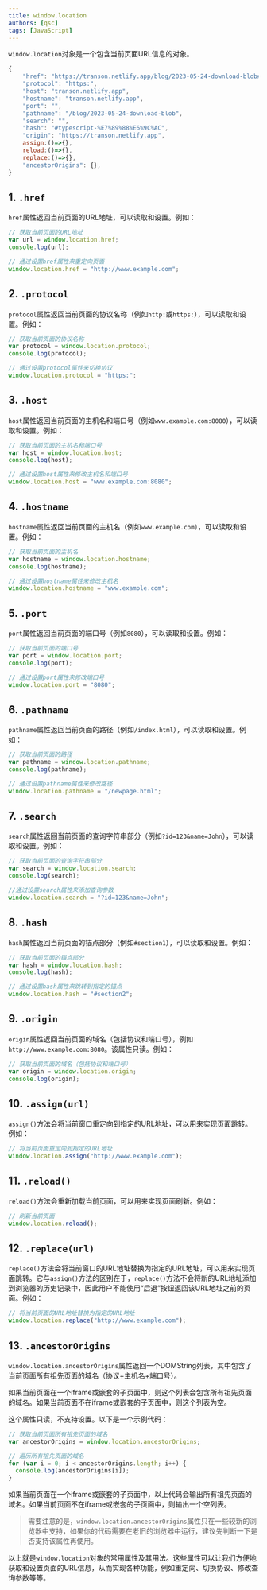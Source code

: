 ```yaml
---
title: window.location
authors: [qsc]
tags: [JavaScript]
---
```




`window.location`对象是一个包含当前页面URL信息的对象。

```js
{
    "href": "https://transon.netlify.app/blog/2023-05-24-download-blob#typescript-%E7%89%88%E6%9C%AC",
    "protocol": "https:",
    "host": "transon.netlify.app",
    "hostname": "transon.netlify.app",
    "port": "",
    "pathname": "/blog/2023-05-24-download-blob",
    "search": "",
    "hash": "#typescript-%E7%89%88%E6%9C%AC",
    "origin": "https://transon.netlify.app",
    assign:()=>{},
    reload:()=>{},
    replace:()=>{},
    "ancestorOrigins": {},
}
```

## 1. `.href`

`href`属性返回当前页面的URL地址，可以读取和设置。例如：

```js
// 获取当前页面的URL地址
var url = window.location.href;
console.log(url);

// 通过设置href属性来重定向页面
window.location.href = "http://www.example.com";
```

## 2. `.protocol`

`protocol`属性返回当前页面的协议名称（例如`http:`或`https:`），可以读取和设置。例如：

```js
// 获取当前页面的协议名称
var protocol = window.location.protocol;
console.log(protocol);

// 通过设置protocol属性来切换协议
window.location.protocol = "https:";
```

## 3. `.host`

`host`属性返回当前页面的主机名和端口号（例如`www.example.com:8080`），可以读取和设置。例如：

```js
// 获取当前页面的主机名和端口号
var host = window.location.host;
console.log(host);

// 通过设置host属性来修改主机名和端口号
window.location.host = "www.example.com:8080";
```

## 4. `.hostname`

`hostname`属性返回当前页面的主机名（例如`www.example.com`），可以读取和设置。例如：

```js
// 获取当前页面的主机名
var hostname = window.location.hostname;
console.log(hostname);

// 通过设置hostname属性来修改主机名
window.location.hostname = "www.example.com";
```

## 5. `.port`

`port`属性返回当前页面的端口号（例如`8080`），可以读取和设置。例如：

```js
// 获取当前页面的端口号
var port = window.location.port;
console.log(port);

// 通过设置port属性来修改端口号
window.location.port = "8080";
```

## 6. `.pathname`

`pathname`属性返回当前页面的路径（例如`/index.html`），可以读取和设置。例如：

```js
// 获取当前页面的路径
var pathname = window.location.pathname;
console.log(pathname);

// 通过设置pathname属性来修改路径
window.location.pathname = "/newpage.html";
```

## 7. `.search`

`search`属性返回当前页面的查询字符串部分（例如`?id=123&name=John`），可以读取和设置。例如：

```js
// 获取当前页面的查询字符串部分
var search = window.location.search;
console.log(search);

//通过设置search属性来添加查询参数
window.location.search = "?id=123&name=John";
```

## 8. `.hash`

`hash`属性返回当前页面的锚点部分（例如`#section1`），可以读取和设置。例如：

```js
// 获取当前页面的锚点部分
var hash = window.location.hash;
console.log(hash);

// 通过设置hash属性来跳转到指定的锚点
window.location.hash = "#section2";
```


## 9. `.origin`

`origin`属性返回当前页面的域名（包括协议和端口号），例如`http://www.example.com:8080`。该属性只读。例如：

```js
// 获取当前页面的域名（包括协议和端口号）
var origin = window.location.origin;
console.log(origin);
```

## 10. `.assign(url)`

`assign()`方法会将当前窗口重定向到指定的URL地址，可以用来实现页面跳转。例如：

```js
// 将当前页面重定向到指定的URL地址
window.location.assign("http://www.example.com");
```

## 11. `.reload()`

`reload()`方法会重新加载当前页面，可以用来实现页面刷新。例如：

```js
// 刷新当前页面
window.location.reload();
```

## 12. `.replace(url)`

`replace()`方法会将当前窗口的URL地址替换为指定的URL地址，可以用来实现页面跳转。它与`assign()`方法的区别在于，`replace()`方法不会将新的URL地址添加到浏览器的历史记录中，因此用户不能使用“后退”按钮返回该URL地址之前的页面。例如：

```js
// 将当前页面的URL地址替换为指定的URL地址
window.location.replace("http://www.example.com");
```

## 13. `.ancestorOrigins`
`window.location.ancestorOrigins`属性返回一个DOMString列表，其中包含了当前页面所有祖先页面的域名（协议+主机名+端口号）。

如果当前页面在一个iframe或嵌套的子页面中，则这个列表会包含所有祖先页面的域名。如果当前页面不在iframe或嵌套的子页面中，则这个列表为空。

这个属性只读，不支持设置。以下是一个示例代码：

```javascript
// 获取当前页面所有祖先页面的域名
var ancestorOrigins = window.location.ancestorOrigins;

// 遍历所有祖先页面的域名
for (var i = 0; i < ancestorOrigins.length; i++) {
  console.log(ancestorOrigins[i]);
}
```

如果当前页面在一个iframe或嵌套的子页面中，以上代码会输出所有祖先页面的域名。如果当前页面不在iframe或嵌套的子页面中，则输出一个空列表。

> 需要注意的是，`window.location.ancestorOrigins`属性只在一些较新的浏览器中支持，如果你的代码需要在老旧的浏览器中运行，建议先判断一下是否支持该属性再使用。

以上就是`window.location`对象的常用属性及其用法。这些属性可以让我们方便地获取和设置页面的URL信息，从而实现各种功能，例如重定向、切换协议、修改查询参数等等。